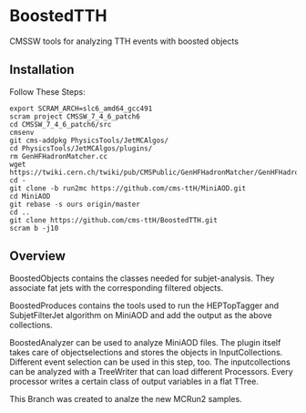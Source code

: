 BoostedTTH
=======

CMSSW tools for analyzing TTH events with boosted objects

## Installation
Follow These Steps:
 
    export SCRAM_ARCH=slc6_amd64_gcc491
    scram project CMSSW_7_4_6_patch6
    cd CMSSW_7_4_6_patch6/src
    cmsenv   
    git cms-addpkg PhysicsTools/JetMCAlgos/
    cd PhysicsTools/JetMCAlgos/plugins/
    rm GenHFHadronMatcher.cc
    wget https://twiki.cern.ch/twiki/pub/CMSPublic/GenHFHadronMatcher/GenHFHadronMatcher.cc
    cd -
    git clone -b run2mc https://github.com/cms-ttH/MiniAOD.git
    cd MiniAOD
    git rebase -s ours origin/master
    cd ..
    git clone https://github.com/cms-ttH/BoostedTTH.git        
    scram b -j10

## Overview
BoostedObjects contains the classes needed for subjet-analysis. They associate fat jets with the corresponding filtered objects.

BoostedProduces contains the tools used to run the HEPTopTagger and SubjetFilterJet algorithm on MiniAOD and add the output as the above collections.

BoostedAnalyzer can be used to analyze MiniAOD files. The plugin itself takes care of objectselections and stores the objects in InputCollections. Different event selection can be used in this step, too. The inputcollections can be analyzed with a TreeWriter that can load different Processors. Every processor writes a certain class of output variables in a flat TTree.

This Branch was created to analze the new MCRun2 samples.

